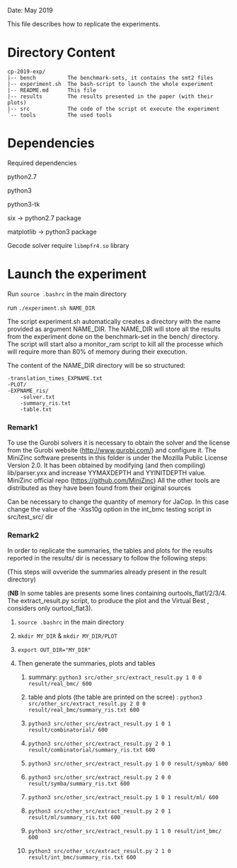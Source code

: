 Date: May 2019

This file describes how to replicate the experiments.

# Directory Content
```
cp-2019-exp/
|-- bench          The benchmark-sets, it contains the smt2 files
|-- experiment.sh  The bash-script to launch the whole experiment
|-- README.md      This file
|-- results        The results presented in the paper (with their plots)
|-- src            The code of the script ot execute the experiment
`-- tools          The used tools
```


# Dependencies
Required dependencies

python2.7

python3

python3-tk

six -> python2.7 package

matplotlib -> python3 package

Gecode solver require ```libmpfr4.so``` library

# Launch the experiment
Run  ```source .bashrc``` in the main directory

run ```./experiment.sh NAME_DIR```


The script experiment.sh automatically creates a directory with the name provided as argument NAME_DIR. The NAME_DIR will
store all the results from the experiment done on the benchmark-set in the bench/ directory. The script will start also a
monitor_ram script to kill all the processe which will require more than 80% of memory during their execution.

The content of the NAME_DIR directory will be so structured:
```
-translation_times_EXPNAME.txt
-PLOT/
-EXPNAME_ris/
    -solver.txt
    -summary_ris.txt
    -table.txt
```

### Remark1
To use the Gurobi solvers it is necessary to obtain the solver and the license from the Gurobi website (http://www.gurobi.com/) and configure it.
The MiniZinc software presents in this folder is under the Mozilla Public License Version 2.0. It has been obtained by modifying (and then compiling) lib/parser.yxx and increase YYMAXDEPTH and YYINITDEPTH value. MiniZinc official repo (https://github.com/MiniZinc)
All the other tools are distributed as they have been found from their original sources

Can be necessary to change the quantity of memory for JaCop. In this case change the value of the  -Xss10g option in the int_bmc testing script in src/test_src/ dir

### Remark2
In order to replicate the summaries, the tables and plots for the results reported in the results/ dir is necessary to follow the following steps:

(This steps will ovveride the summaries already present in the result directory)

(**NB** In some tables are presents some lines containing ourtools_flat1/2/3/4. The extract_result.py script, to produce the plot and the Virtual Best
, considers only ourtool_flat3).

1. ```source .bashrc``` in the main directory

2. ```mkdir MY_DIR``` &   ```mkdir MY_DIR/PLOT```

3. ```export OUT_DIR="MY_DIR"```

4. Then generate the summaries, plots and tables
   1. summary: ```python3 src/other_src/extract_result.py 1 0 0 result/real_bmc/ 600```

   2. table and plots (the table are printed on the scree) : ```python3 src/other_src/extract_result.py 2 0 0 result/real_bmc/summary_ris.txt 600```
   3. ```python3 src/other_src/extract_result.py 1 0 1 result/combinatorial/ 600```

   4. ```python3 src/other_src/extract_result.py 2 0 1 result/combinatorial/summary_ris.txt 600```

   5. ```python3 src/other_src/extract_result.py 1 0 0 result/symba/ 600```

   6. ```python3 src/other_src/extract_result.py 2 0 0 result/symba/summary_ris.txt 600```

   7. ```python3 src/other_src/extract_result.py 1 0 1 result/ml/ 600```

   8. ```python3 src/other_src/extract_result.py 2 0 1 result/ml/summary_ris.txt 600```

   9. ```python3 src/other_src/extract_result.py 1 1 0 result/int_bmc/ 600```

   10. ```python3 src/other_src/extract_result.py 2 1 0 result/int_bmc/summary_ris.txt 600```